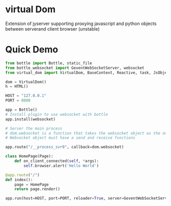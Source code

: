 # virtual Dom
Extension of jyserver supporting proxying javascript and python objects between serverand client browser (unstable)

# Quick Demo
```python
from bottle import Bottle, static_file
from bottle_websocket import GeventWebSocketServer, websocket
from virtual_dom import VirtualDom, BaseContext, Reactive, task, JsObject, LocalStorage, Page, SessionStorage, HTML

dom = VirtualDom()
h = HTML()

HOST = "127.0.0.1"
PORT = 8080

app = Bottle()
# Install plugin to use websocket with bottle
app.install(websocket)

# Server the main process
# dom.websocket is a function that takes the websocket object as the only argument and processes the request
# Websocket object must have a send and receive functions

app.route("/__process_svr0", callback=dom.websocket)

class HomePage(Page):
    def on_client_connected(self, *args):
        self.browser.alert('Hello World')

@app.route("/")
def index():
    page = HomePage
    return page.render()

app.run(host=HOST, port=PORT, reloader=True, server=GeventWebSocketServer)
```
